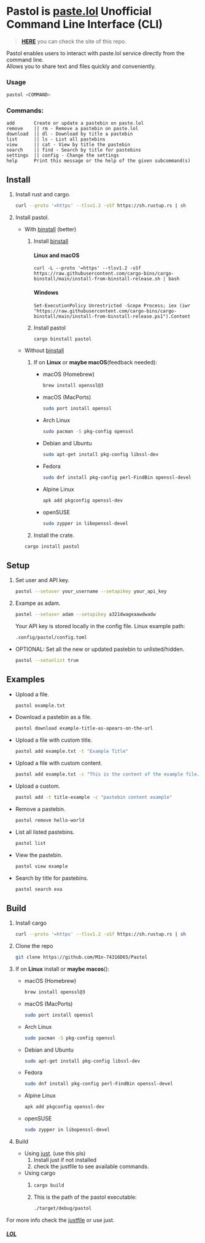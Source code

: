 # Pastol is [paste.lol](https://paste.lol/) Unofficial Command Line Interface (CLI)

> [**HERE**](https://m1n.url.lol/pastol-repo) you can check the site of this repo.

Pastol enables users to interact with paste.lol service directly from the command line. </br>Allows you to share text and files quickly and conveniently.

### Usage

```sh
pastol <COMMAND>
```

### Commands:

```
add       Create or update a pastebin on paste.lol
remove    || rm - Remove a pastebin on paste.lol
download  || dl - Download by title a pastebin
list      || ls - List all pastebins
view      || cat - View by title the pastebin
search    || find - Search by title for pastebins
settings  || config - Change the settings
help      Print this message or the help of the given subcommand(s)
```

## Install

1. Install rust and cargo.

   ```sh
   curl --proto '=https' --tlsv1.2 -sSf https://sh.rustup.rs | sh
   ```

1. Install pastol.

   - With [binstall](https://github.com/cargo-bins/cargo-binstall) (better)

     1. Install [binstall](https://github.com/cargo-bins/cargo-binstall)

        #### Linux and macOS

        ```
        curl -L --proto '=https' --tlsv1.2 -sSf https://raw.githubusercontent.com/cargo-bins/cargo-binstall/main/install-from-binstall-release.sh | bash
        ```

        #### Windows

        ```
        Set-ExecutionPolicy Unrestricted -Scope Process; iex (iwr "https://raw.githubusercontent.com/cargo-bins/cargo-binstall/main/install-from-binstall-release.ps1").Content
        ```

     2. Install pastol

        ```sh
        cargo binstall pastol
        ```

   - Without [binstall](https://github.com/cargo-bins/cargo-binstall)

     1. If on **Linux** or **maybe macOS**(feedback needed):

        - macOS (Homebrew)

          ```sh
          brew install openssl@3
          ```

        - macOS (MacPorts)

          ```sh
          sudo port install openssl
          ```

        - Arch Linux

          ```sh
          sudo pacman -S pkg-config openssl
          ```

        - Debian and Ubuntu

          ```sh
          sudo apt-get install pkg-config libssl-dev
          ```

        - Fedora

          ```sh
          sudo dnf install pkg-config perl-FindBin openssl-devel
          ```

        - Alpine Linux

          ```sh
          apk add pkgconfig openssl-dev
          ```

        - openSUSE

          ```sh
          sudo zypper in libopenssl-devel
          ```

     2. Install the crate.

     ```sh
     cargo install pastol
     ```

## Setup

1.  Set user and API key.
    ```sh
    pastol --setuser your_username --setapikey your_api_key
    ```
2.  Exampe as adam.

    ```sh
    pastel --setuser adam --setapikey a321dwageaawdwadw
    ```

    Your API key is stored locally in the config file.
    Linux example path:

    ```sh
    .config/pastol/config.toml
    ```

- OPTIONAL: Set all the new or updated pastebin to unlisted/hidden.
  ```sh
  pastol --setunlist true
  ```

## Examples

- Upload a file.

  ```sh
  pastol example.txt
  ```

- Download a pastebin as a file.

  ```sh
  pastol download example-title-as-apears-on-the-url
  ```

- Upload a file with custom title.

  ```sh
  pastol add example.txt -t "Example Title"
  ```

- Upload a file with custom content.

  ```sh
  pastol add example.txt -c "This is the content of the example file."
  ```

- Upload a custom.

  ```sh
  pastol add -t title-example -c "pastebin content example"
  ```

- Remove a pastebin.

  ```sh
  pastol remove hello-world
  ```

- List all listed pastebins.

  ```sh
  pastol list
  ```

- View the pastebin.

  ```sh
  pastol view example
  ```

- Search by title for pastebins.

  ```sh
  pastol search exa
  ```

## Build

1. Install cargo

   ```sh
   curl --proto '=https' --tlsv1.2 -sSf https://sh.rustup.rs | sh
   ```

2. Clone the repo

   ```sh
   git clone https://github.com/M1n-74316D65/Pastol
   ```

3. If on **Linux** install or **maybe macos**():

   - macOS (Homebrew)

     ```sh
     brew install openssl@3
     ```

   - macOS (MacPorts)

     ```sh
     sudo port install openssl
     ```

   - Arch Linux

     ```sh
     sudo pacman -S pkg-config openssl
     ```

   - Debian and Ubuntu

     ```sh
     sudo apt-get install pkg-config libssl-dev
     ```

   - Fedora

     ```sh
     sudo dnf install pkg-config perl-FindBin openssl-devel
     ```

   - Alpine Linux

     ```sh
     apk add pkgconfig openssl-dev
     ```

   - openSUSE

     ```sh
     sudo zypper in libopenssl-devel
     ```

4. Build

   - Using [just](https://just.systems/). (use this pls)
     1. Install just if not installed
     2. check the justfile to see available commands.
   - Using cargo
     1. ```sh
        cargo build
        ```
     2. This is the path of the pastol executable:
        ```sh
        ./target/debug/pastol
        ```

For more info check the [justfile](https://github.com/M1n-74316D65/Pastol/blob/master/justfile) or use just.

##### [LOL](https://reply.cards/hskmnxkfpv)
